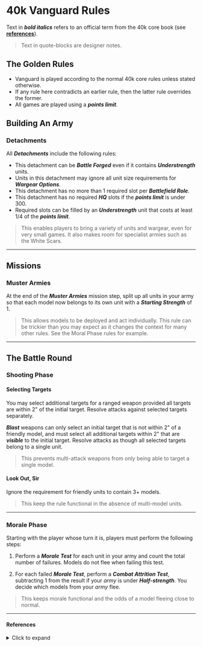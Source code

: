 # 40k Vanguard Rules

Text in ***bold italics*** refers to an official term from the 40k core book (see [**references**](https://github.com/JoshuaCarter/Vanguard-40k/blob/main/VanguardCoreRules.md#references)).
> Text in quote-blocks are designer notes.

## The Golden Rules

- Vanguard is played according to the normal 40k core rules unless stated otherwise.
- If any rule here contradicts an earlier rule, then the latter rule overrides the former.
- All games are played using a ***points limit***.

## Building An Army

### Detachments

All ***Detachments*** include the following rules:

- This detachment can be ***Battle Forged*** even if it contains ***Understrength*** units.
- Units in this detachment may ignore all unit size requirements for ***Wargear Options***.
- This detachment has no more than 1 required slot per ***Battlefield Role***.
- This detachment has no required ***HQ*** slots if the ***points limit*** is under 300.
- Required slots can be filled by an ***Understrength*** unit that costs at least 1/4 of the ***points limit***.

> This enables players to bring a variety of units and wargear, even for very small games. It also makes room for specialist armies such as the White Scars.

---

## Missions

### Muster Armies

At the end of the ***Muster Armies*** mission step, split up all units in your army so that each model now belongs to its own unit with a ***Starting Strength*** of 1.

> This allows models to be deployed and act individually. This rule can be trickier than you may expect as it changes the context for many other rules. See the Moral Phase rules for example.

---

## The Battle Round

### Shooting Phase

#### Selecting Targets

You may select additional targets for a ranged weapon provided all targets are within 2" of the initial target. Resolve attacks against selected targets separately.

***Blast*** weapons can only select an initial target that is not within 2" of a friendly model, and must select all additional targets within 2" that are ***visible*** to the initial target. Resolve attacks as though all selected targets belong to a single unit.

> This prevents multi-attack weapons from only being able to target a single model.

#### Look Out, Sir

Ignore the requirement for friendly units to contain 3+ models.

> This keep the rule functional in the absence of multi-model units.

---

### Morale Phase

Starting with the player whose turn it is, players must perform the following steps:

1. Perform a ***Morale Test*** for each unit in your army and count the total number of failures. Models do not flee when failing this test.

1. For each failed ***Morale Test***, perform a ***Combat Attrition Test***, subtracting 1 from the result if your *army* is under ***Half-strength***. You decide which models from your *army* flee.

> This keeps morale functional and the odds of a model fleeing close to normal.

---

#### References

<details>
  <summary>Click to expand</summary>

---

You can find these terms in the 40k "Core Book" on the pages listed.

| Term | Page |
| --- | --- |
| ***Battlefield Role*** | 247 |
| ***Battle Forged*** | 244 |
| ***Blast*** | 218 |
| ***Combat Attrition Test*** | 233 |
| ***Detachment*** | 246 |
| ***Half-strength*** | 201 |
| ***HQ*** | 247 |
| ***Look Out, Sir*** | 219 |
| ***Morale Test*** | 233 |
| ***Muster Armies*** | 236 |
| ***Points Limit*** | 241 |
| ***Selecting Targets*** | 216 |
| ***Starting Strength*** | 201 |
| ***Understrength*** | 241 |
| ***Unit Coherency*** | 198 |
| ***Unit Name*** | 202 |
| ***Visible*** | 216 |
| ***Wargear Options*** | 203 |
</details>

